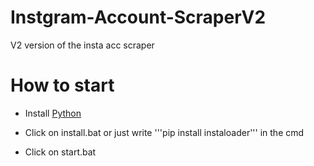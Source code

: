 # Instgram-Account-ScraperV2
V2 version of the insta acc scraper

# How to start

- Install [Python](www.python.org/download)

- Click on install.bat or just write '''pip install instaloader''' in the cmd

- Click on start.bat
